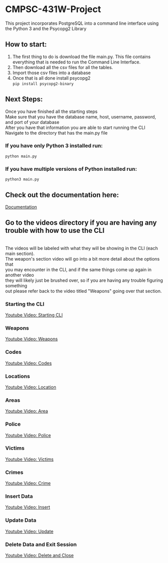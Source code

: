 # CMPSC-431W-Project
This project incorporates PostgreSQL into a command line interface using the Python 3 and the Psycopg2 Library

## How to start:
1. The first thing to do is download the file main.py. This file contains everything that is needed to run the Command Line Interface.
2. Then download all the csv files for all the tables.
3. Import those csv files into a database
4. Once that is all done install psycopg2 <br />
`pip install psycopg2-binary` <br />

## Next Steps:
Once you have finished all the starting steps<br />
Make sure that you have the database name, host, username, password, and port of your database<br />
After you have that information you are able to start running the CLI<br />
Navigate to the directory that has the main.py file<br />

### If you have only Python 3 installed run:
`python main.py` <br />
### If you have multiple versions of Python installed run:
`python3 main.py` <br />

## Check out the documentation here:
[Documentation](/Documentation.pdf)

## Go to the videos directory if you are having any trouble with how to use the CLI
<br />
The videos will be labeled with what they will be showing in the CLI (each main section). <br />
The weapon's section video will go into a bit more detail about the options that <br />
you may encounter in the CLI, and if the same things come up again in another video <br />
they will likely just be brushed over, so if you are having any trouble figuring something <br />
out please refer back to the video titled "Weapons" going over that section. <br />

### Starting the CLI
[Youtube Video: Starting CLI](https://youtu.be/9152AKPj0CY)
### Weapons
[Youtube Video: Weapons](https://youtu.be/cRgUdfdzNOY)
### Codes
[Youtube Video: Codes](https://youtu.be/vSVUJprj33g)
### Locations
[Youtube Video: Location](https://youtu.be/hxVNbBb74Wc)
### Areas
[Youtube Video: Area](https://youtu.be/wyAy-z3QJl4)
### Police
[Youtube Video: Police](https://youtu.be/-EFPRuhReuI)
### Victims
[Youtube Video: Victims](https://youtu.be/PwSsn8S6WNc)
### Crimes
[Youtube Video: Crime](https://youtu.be/GmUCGnvDqrA)
### Insert Data
[Youtube Video: Insert](https://youtu.be/rWT_z_MplD0)
### Update Data
[Youtube Video: Update](https://youtu.be/qBrEQzIkXC4)
### Delete Data and Exit Session
[Youtube Video: Delete and Close](https://youtu.be/Ps6c4ClZTao)
